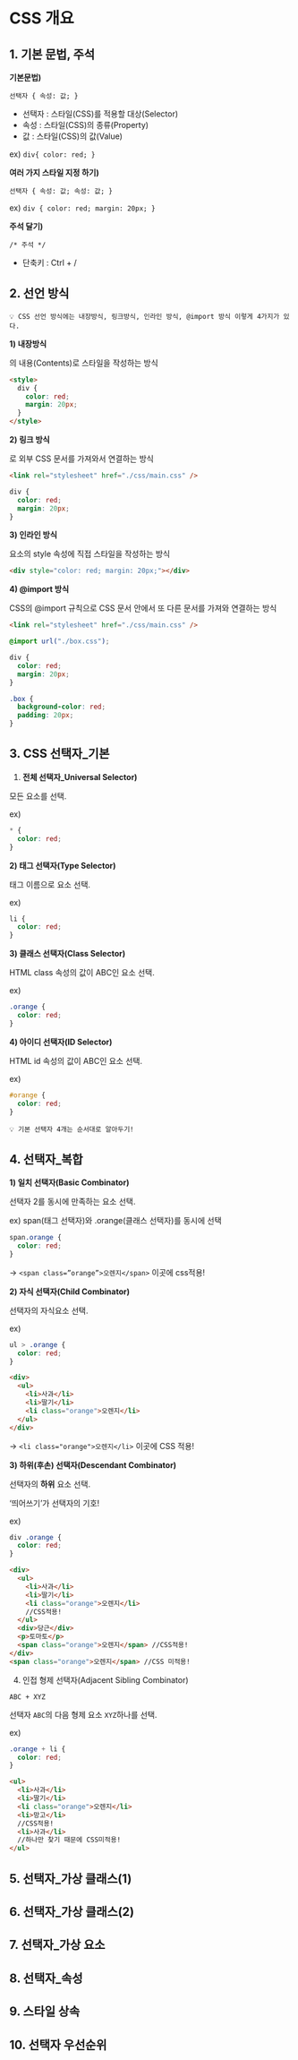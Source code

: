 # CSS 개요

## 1. 기본 문법, 주석

**기본문법)**

`선택자 { 속성: 값; }`

- 선택자 : 스타일(CSS)를 적용할 대상(Selector)
- 속성 : 스타일(CSS)의 종류(Property)
- 값 : 스타일(CSS)의 값(Value)

ex) `div{ color: red; }`

**여러 가지 스타일 지정 하기)**

`선택자 { 속성: 값; 속성: 값; }`

ex) `div { color: red; margin: 20px; }`

**주석 달기)**

`/* 주석 */`

- 단축키 : Ctrl + /

## 2. 선언 방식

```
💡 CSS 선언 방식에는 내장방식, 링크방식, 인라인 방식, @import 방식 이렇게 4가지가 있다.

```

**1) 내장방식**

<style></style>의 내용(Contents)로 스타일을 작성하는 방식

```html
<style>
  div {
    color: red;
    margin: 20px;
  }
</style>
```

**2) 링크 방식**

<link />로 외부 CSS 문서를 가져와서 연결하는 방식

```html
<link rel="stylesheet" href="./css/main.css" />
```

```css
div {
  color: red;
  margin: 20px;
}
```

**3) 인라인 방식**

요소의 style 속성에 직접 스타일을 작성하는 방식

```html
<div style="color: red; margin: 20px;"></div>
```

**4) @import 방식**

CSS의 @import 규칙으로 CSS 문서 안에서 또 다른 문서를 가져와 연결하는 방식

```html
<link rel="stylesheet" href="./css/main.css" />
```

```css
@import url("./box.css");

div {
  color: red;
  margin: 20px;
}
```

```css
.box {
  background-color: red;
  padding: 20px;
}
```

## 3. CSS 선택자\_기본

1. **전체 선택자\_Universal Selector)**

모든 요소를 선택.

ex)

```css
* {
  color: red;
}
```

**2) 태그 선택자(Type Selector)**

태그 이름으로 요소 선택.

ex)

```css
li {
  color: red;
}
```

**3) 클래스 선택자(Class Selector)**

HTML class 속성의 값이 ABC인 요소 선택.

ex)

```css
.orange {
  color: red;
}
```

**4) 아이디 선택자(ID Selector)**

HTML id 속성의 값이 ABC인 요소 선택.

ex)

```css
#orange {
  color: red;
}
```

```
💡 기본 선택자 4개는 순서대로 알아두기!

```

## 4. 선택자\_복합

**1) 일치 선택자(Basic Combinator)**

선택자 2를 동시에 만족하는 요소 선택.

ex) span(태그 선택자)와 .orange(클래스 선택자)를 동시에 선택

```css
span.orange {
  color: red;
}
```

→ `<span class=”orange”>오렌지</span>` 이곳에 css적용!

**2) 자식 선택자(Child Combinator)**

선택자의 자식요소 선택.

ex)

```css
ul > .orange {
  color: red;
}
```

```html
<div>
  <ul>
    <li>사과</li>
    <li>딸기</li>
    <li class="orange">오렌지</li>
  </ul>
</div>
```

→ `<li class="orange">오렌지</li>` 이곳에 CSS 적용!

**3) 하위(후손) 선택자(Descendant Combinator)**

선택자의 **하위** 요소 선택.

‘띄어쓰기’가 선택자의 기호!

ex)

```css
div .orange {
  color: red;
}
```

```html
<div>
  <ul>
    <li>사과</li>
    <li>딸기</li>
    <li class="orange">오렌지</li>
    //CSS적용!
  </ul>
  <div>당근</div>
  <p>토마토</p>
  <span class="orange">오렌지</span> //CSS적용!
</div>
<span class="orange">오렌지</span> //CSS 미적용!
```

4. 인접 형제 선택자(Adjacent Sibling Combinator)

`ABC + XYZ`

선택자 `ABC`의 다음 형제 요소 `XYZ`하나를 선택.

ex)

```css
.orange + li {
  color: red;
}
```

```html
<ul>
  <li>사과</li>
  <li>딸기</li>
  <li class="orange">오렌지</li>
  <li>망고</li>
  //CSS적용!
  <li>사과</li>
  //하나만 찾기 때문에 CSS미적용!
</ul>
```

## 5. 선택자\_가상 클래스(1)

## 6. 선택자\_가상 클래스(2)

## 7. 선택자\_가상 요소

## 8. 선택자\_속성

## 9. 스타일 상속

## 10. 선택자 우선순위
